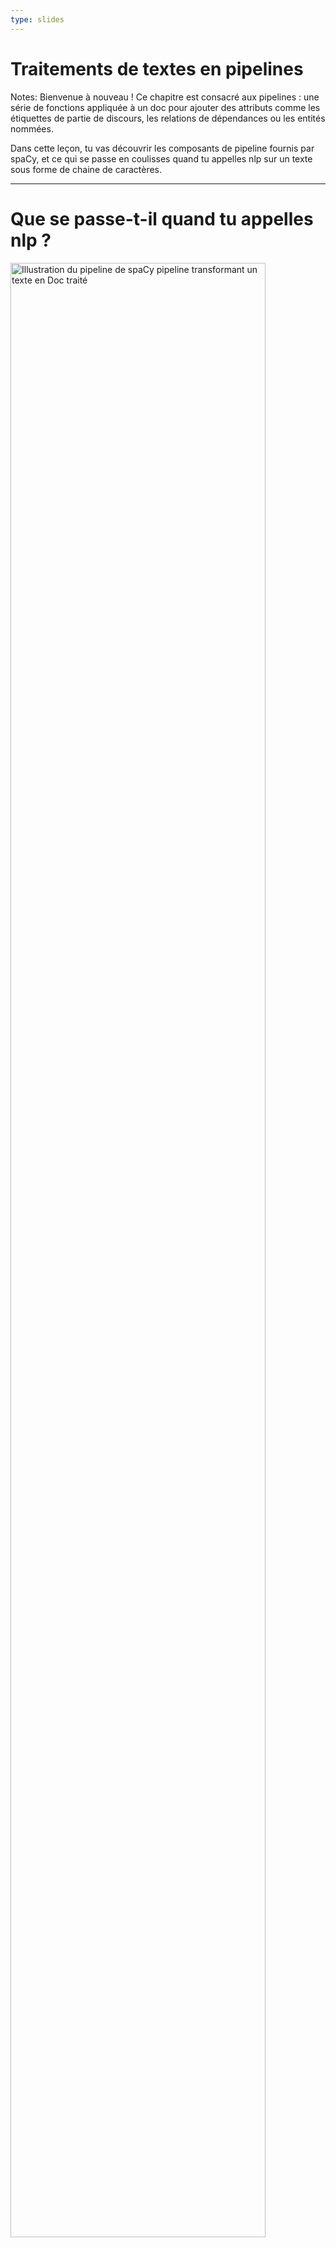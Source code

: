 ```yaml
---
type: slides
---
```


# Traitements de textes en pipelines

Notes: Bienvenue à nouveau ! Ce chapitre est consacré aux pipelines : une série
de fonctions appliquée à un doc pour ajouter des attributs comme les étiquettes
de partie de discours, les relations de dépendances ou les entités nommées.

Dans cette leçon, tu vas découvrir les composants de pipeline fournis par spaCy,
et ce qui se passe en coulisses quand tu appelles nlp sur un texte sous forme de
chaine de caractères.

---

# Que se passe-t-il quand tu appelles nlp ?

<img src="/pipeline.png" alt="Illustration du pipeline de spaCy pipeline transformant un texte en Doc traité" width="90%" />

```python
doc = nlp("Ceci est une phrase.")
```

Notes: Tu l'as déjà fait de nombreuses fois maintenant : passer une chaine de
caractères à l'objet `nlp`, et recevoir un objet `Doc`.

Mais que fait _vraiment_ l'objet `nlp` ?

D'abord, le tokenizer est appliqué pour transformer la chaine en un objet `Doc`.
Ensuite, un ensemble de composants du pipeline est appliqué dans l'ordre au doc.
Dans le cas présent, le tagger, ensuite le parser, puis l'entity recognizer.
Finalement, le document traité est retourné pour que tu puisses travailler avec.

---

# Composants intégrés au pipeline

| Nom         | Description             | Crée                                                      |
| ----------- | :---------------------- | :-------------------------------------------------------- |
| **tagger**  | Part-of-speech tagger   | `Token.tag`, `Token.pos`                                  |
| **parser**  | Dependency parser       | `Token.dep`, `Token.head`, `Doc.sents`, `Doc.noun_chunks` |
| **ner**     | Named entity recognizer | `Doc.ents`, `Token.ent_iob`, `Token.ent_type`             |
| **textcat** | Text classifier         | `Doc.cats`                                                |

Notes: spaCy est fourni avec les composants intégrés suivants.

Le part-of-speech tagger définit les attributs `token.tag` et `token.pos`.

Le dependency parser ajoute les attributs `token.dep` et `token.head` et est
également chargé de détecter les phrases et les groupes nominaux, également
appelés "noun chunks".

Le named entity recognizer ajoute les entités détectées à la propriété
`doc.ents`. Il définit aussi les attributs de type d'entité sur les tokens qui
indiquent si un token fait partie ou non d'une entité.

Enfin, le text classifier définit les labels de catégories qui s'appliquent à
l'ensemble du texte, et les ajoute à la propriété `doc.cats`.

Comme les catégories de textes sont toujours très spécifiques, le text
classifier n'est pas inclus par défaut dans les modèles pré-entrainés. Mais tu
peux l'utiliser pour entrainer ton propre système.

---

# Sous le capot

<img src="/package_meta.png" alt="Illustration d'un package nommé fr_core_news_sm, de dossiers, fichiers et du meta.json" />

- L'ordre du pipeline est défini dans le `meta.json` du modèle
- Les composants intégrés ont besoin de données binaires pour effectuer des
  prédictions

Notes: Tous les modèles que tu peux charger dans spaCy comportent plusieurs
fichiers et un `meta.json`.

Le meta définit des éléments tels que la langue et le pipeline. Cela indique à
spaCy quels composants instancier.

Les composants intégrés qui effectuent des prédictions ont également besoin de
données binaires. Les données sont incluses dans le package de modèle et
chargées dans le composant quand tu charges le modèle.

---

# Attributs de pipeline

- `nlp.pipe_names`: liste de noms des composants du pipeline

```python
print(nlp.pipe_names)
```

```out
['tagger', 'parser', 'ner']
```

- `nlp.pipeline`: liste de tuples `(name, component)`

```python
print(nlp.pipeline)
```

```out
[('tagger', <spacy.pipeline.Tagger>),
 ('parser', <spacy.pipeline.DependencyParser>),
 ('ner', <spacy.pipeline.EntityRecognizer>)]
```

Notes: Pour voir les noms des composants de pipeline présents dans l'objet nlp
courant, tu peux utiliser l'attribut `nlp.pipe_names`.

Pour la liste des tuples de noms et fonctions des composants, tu peux utiliser
l'attribut `nlp.pipeline`.

Les fonctions des composants sont les fonctions appliquées au doc pour le
traiter et définir les attributs - par exemple étiquetage de partie de discours
ou entités nommées.

---

# Pratiquons !

Notes: Voyons maintenant quelques pipelines spaCy et jetons un oeil sous le
capot !
